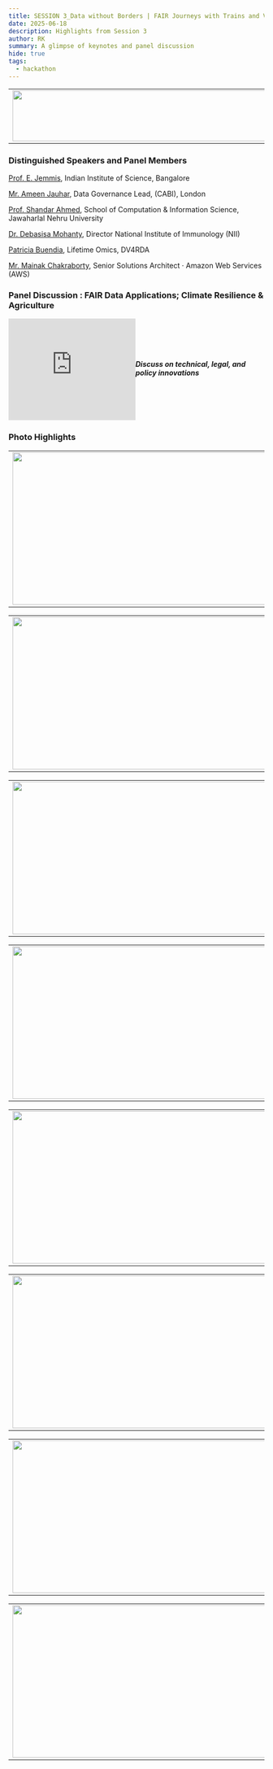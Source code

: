 ```yaml
---
title: SESSION 3_Data without Borders | FAIR Journeys with Trains and Visitors
date: 2025-06-18
description: Highlights from Session 3
author: RK
summary: A glimpse of keynotes and panel discussion 
hide: true
tags:
  - hackathon
---
```


<table>
  <tr>
    <td>
      <img src='{{ "/static/img/events_all/session3_AI_summit.JPG" | url }}' width="500" height="100">
    </td>
  </tr>
</table>

### Distinguished Speakers and Panel Members

[Prof. E. Jemmis](https://www.linkedin.com/in/eluvathingal-jemmis-511061194/?originalSubdomain=in), Indian Institute of Science, Bangalore

[Mr. Ameen Jauhar](https://www.linkedin.com/in/ameen-jauhar-5ab9a838/?originalSubdomain=uk), Data Governance Lead, (CABI), London

[Prof. Shandar Ahmed](https://www.linkedin.com/in/shandar-ahmad-152b5610b/?originalSubdomain=in), School of Computation & Information Science, Jawaharlal Nehru University

[Dr. Debasisa Mohanty](https://www.linkedin.com/in/debasisa-mohanty-24916a97/?originalSubdomain=in), Director National Institute of Immunology (NII)

[Patricia Buendia](https://www.linkedin.com/in/patricia-buendia-healthscience/), Lifetime Omics, DV4RDA

[Mr. Mainak Chakraborty](https://www.linkedin.com/in/mainakchakraborty07/?originalSubdomain=in), Senior Solutions Architect · Amazon Web Services (AWS)

### Panel Discussion : FAIR Data Applications; Climate Resilience & Agriculture

<div style="display: flex; align-items: center; gap: 20 px; margin-bottom: 20 px;">
  <iframe width="250" height="200" src="https://www.youtube.com/embed/NcUAicv8Edg" frameborder="0" allow="accelerometer; autoplay; clipboard-write; encrypted-media; gyroscope; picture-in-picture" allowfullscreen></iframe>
  <div>
    <h5 style="font-size: 1.2 rem; font-family: -apple-system,BlinkMacSystemFont,"Segoe UI",Helvetica,Arial,sans-serif,"Apple Color Emoji","Segoe UI Emoji","Segoe UI Symbol"; color: #000000;>Discuss on technical, legal, and policy innovations</h5>
  </div>
</div>

### Photo Highlights

<table>
<tr>
<td><img src='{{ "/static/img/events_all/session3_pic1.jpg" | url }}' width="500" height="300"></td>
<td><img src='{{ "/static/img/events_all/session3_pic2.jpg" | url }}' width="500" height="300"></td>
</tr>   
</table>

<table>
<tr>
<td><img src='{{ "/static/img/events_all/session3_pic3.jpg" | url }}' width="500" height="300"></td>
<td><img src='{{ "/static/img/events_all/session3_pic4.jpg" | url }}' width="500" height="300"></td>
</tr>   
</table>

<table>
<tr>
<td><img src='{{ "/static/img/events_all/session3_pic5.jpg" | url }}' width="500" height="300"></td>
<td><img src='{{ "/static/img/events_all/session3_pic6.jpg" | url }}' width="500" height="300"></td>
</tr>   
</table>

<table>
<tr>
<td><img src='{{ "/static/img/events_all/session3_pic7.jpg" | url }}' width="500" height="300"></td>
<td><img src='{{ "/static/img/events_all/session3_pic8.jpg" | url }}' width="500" height="300"></td>
</tr>   
</table>

<table>
<tr>
<td><img src='{{ "/static/img/events_all/session3_pic9.jpg" | url }}' width="500" height="300"></td>
<td><img src='{{ "/static/img/events_all/session3_pic10.jpg" | url }}' width="500" height="300"></td>
</tr>   
</table>

<table>
<tr>
<td><img src='{{ "/static/img/events_all/session3_pic11.jpg" | url }}' width="500" height="300"></td>
<td><img src='{{ "/static/img/events_all/session3_pic12.jpg" | url }}' width="500" height="300"></td>
</tr>   
</table>

<table>
<tr>
<td><img src='{{ "/static/img/events_all/session3_pic13.jpg" | url }}' width="500" height="300"></td>
<td><img src='{{ "/static/img/events_all/session3_pic14.jpg" | url }}' width="500" height="300"></td>
</tr>   
</table>

<table>
<tr>
<td><img src='{{ "/static/img/events_all/session3_pic15.jpg" | url }}' width="500" height="300"></td>
<td><img src='{{ "/static/img/events_all/session3_pic16.jpg" | url }}' width="500" height="300"></td>
</tr>   
</table>



